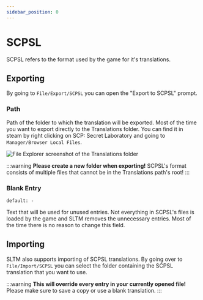 ```yaml
---
sidebar_position: 0
---
```


# SCPSL

SCPSL refers to the format used by the game for it's translations. 

## Exporting

By going to `File/Export/SCPSL` you can open the "Export to SCPSL" prompt.

### Path

Path of the folder to which the translation will be exported. Most of the time you want to export directly to the Translations folder. You can find it in steam by right clicking on SCP: Secret Laboratory and going to `Manager/Browser Local Files`.

![File Explorer screenshot of the Translations folder](/img/translations-folder-location.png)

:::warning
**Please create a new folder when exporting!** SCPSL's format consists of multiple files that cannot be in the Translations path's root!
:::

### Blank Entry
`default: -`

Text that will be used for unused entries. Not everything in SCPSL's files is loaded by the game and SLTM removes the unnecessary entries. Most of the time there is no reason to change this field.

## Importing

SLTM also supports importing of SCPSL translations. By going over to `File/Import/SCPSL` you can select the folder containing the SCPSL translation that you want to use.

:::warning
**This will override every entry in your currently opened file!** Please make sure to save a copy or use a blank translation.
:::